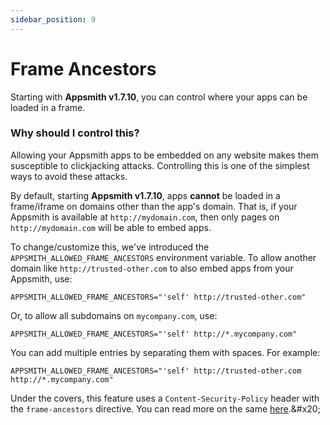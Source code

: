 ```yaml
---
sidebar_position: 9
---
```

# Frame Ancestors

Starting with **Appsmith v1.7.10**, you can control where your apps can be loaded in a frame.

### Why should I control this?&#x20;

Allowing your Appsmith apps to be embedded on any website makes them susceptible to clickjacking attacks. Controlling this is one of the simplest ways to avoid these attacks.



By default, starting **Appsmith v1.7.10**, apps **cannot** be loaded in a frame/iframe on domains other than the app's domain. That is, if your Appsmith is available at `http://mydomain.com`, then only pages on `http://mydomain.com` will be able to embed apps.



To change/customize this, we've introduced the `APPSMITH_ALLOWED_FRAME_ANCESTORS` environment variable. To allow another domain like `http://trusted-other.com` to also embed apps from your Appsmith, use:

```
APPSMITH_ALLOWED_FRAME_ANCESTORS="'self' http://trusted-other.com"
```

Or, to allow all subdomains on `mycompany.com`, use:

```
APPSMITH_ALLOWED_FRAME_ANCESTORS="'self' http://*.mycompany.com"
```

You can add multiple entries by separating them with spaces. For example:

```
APPSMITH_ALLOWED_FRAME_ANCESTORS="'self' http://trusted-other.com http://*.mycompany.com"
```

Under the covers, this feature uses a `Content-Security-Policy` header with the `frame-ancestors` directive. You can read more on the same [here](https://developer.mozilla.org/en-US/docs/Web/HTTP/Headers/Content-Security-Policy/frame-ancestors.).&#x20;
